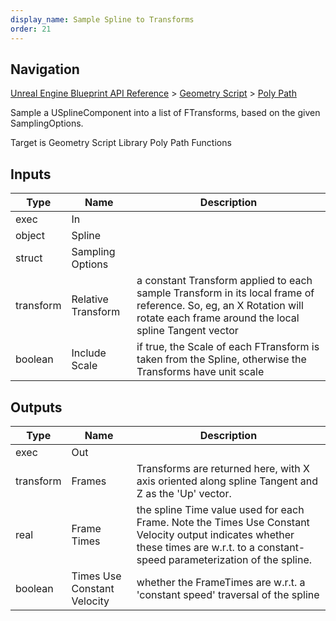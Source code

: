 ```yaml
---
display_name: Sample Spline to Transforms
order: 21
---
```

## Navigation

[Unreal Engine Blueprint API Reference](https://dev.epicgames.com/documentation/en-us/unreal-engine/BlueprintAPI) > [Geometry Script](https://dev.epicgames.com/documentation/en-us/unreal-engine/BlueprintAPI/GeometryScript) > [Poly Path](https://dev.epicgames.com/documentation/en-us/unreal-engine/BlueprintAPI/GeometryScript/PolyPath)

Sample a USplineComponent into a list of FTransforms, based on the given SamplingOptions.

Target is Geometry Script Library Poly Path Functions

## Inputs

| Type | Name | Description |
| --- | --- | --- |
| exec | In |  |
| object | Spline |  |
| struct | Sampling Options |  |
| transform | Relative Transform | a constant Transform applied to each sample Transform in its local frame of reference. So, eg, an X Rotation will rotate each frame around the local spline Tangent vector |
| boolean | Include Scale | if true, the Scale of each FTransform is taken from the Spline, otherwise the Transforms have unit scale |

## Outputs

| Type | Name | Description |
| --- | --- | --- |
| exec | Out |  |
| transform | Frames | Transforms are returned here, with X axis oriented along spline Tangent and Z as the 'Up' vector. |
| real | Frame Times | the spline Time value used for each Frame. Note the Times Use Constant Velocity output indicates whether these times are w.r.t. to a constant-speed parameterization of the spline. |
| boolean | Times Use Constant Velocity | whether the FrameTimes are w.r.t. a 'constant speed' traversal of the spline |
